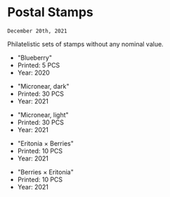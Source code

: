 # Postal Stamps
`December 20th, 2021`

Philatelistic sets of stamps without any nominal value.

<div class="stamp" style="background-image:url(/images/stamps/1.png)"></div>

- "Blueberry"
- Printed: 5 PCS
- Year: 2020

<div class="stamp" style="background-image:url(/images/stamps/2.png)"></div>

- "Micronear, dark"
- Printed: 30 PCS
- Year: 2021

<div class="stamp" style="background-image:url(/images/stamps/3.png)"></div>

- "Micronear, light"
- Printed: 30 PCS
- Year: 2021

<div class="stamp" style="background-image:url(/images/stamps/4.png)"></div>

- "Eritonia × Berries"
- Printed: 10 PCS
- Year: 2021

<div class="stamp" style="background-image:url(/images/stamps/5.png)"></div>

- "Berries × Eritonia"
- Printed: 10 PCS
- Year: 2021
